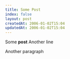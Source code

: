 ```yaml
---
title: Some Post
index: false
layout: post
createdAt: 2006-01-02T15:04
updatedAt: 2006-01-02T15:04
---
```

Some **post**
Another line

Another paragraph
